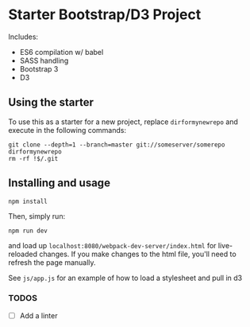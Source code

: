 # Starter Bootstrap/D3 Project

Includes:
 * ES6 compilation w/ babel
 * SASS handling
 * Bootstrap 3
 * D3

## Using the starter
To use this as a starter for a new project, replace `dirformynewrepo`
and execute in the following commands:

```
git clone --depth=1 --branch=master git://someserver/somerepo dirformynewrepo
rm -rf !$/.git
```

## Installing and usage

```
npm install
```

Then, simply run:

```
npm run dev
```

and load up `localhost:8080/webpack-dev-server/index.html` for
live-reloaded changes. If you make changes to the html file, you'll need
to refresh the page manually.


See `js/app.js` for an example of how to load a stylesheet and pull in
d3


### TODOS

 - [ ] Add a linter

